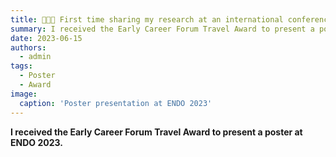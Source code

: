```yaml
---
title: 👩🏻‍💼 First time sharing my research at an international conference
summary: I received the Early Career Forum Travel Award to present a poster at ENDO 2023.
date: 2023-06-15
authors:
  - admin
tags:
  - Poster
  - Award
image:
  caption: 'Poster presentation at ENDO 2023'
---
```


**I received the Early Career Forum Travel Award to present a poster at ENDO 2023.**
